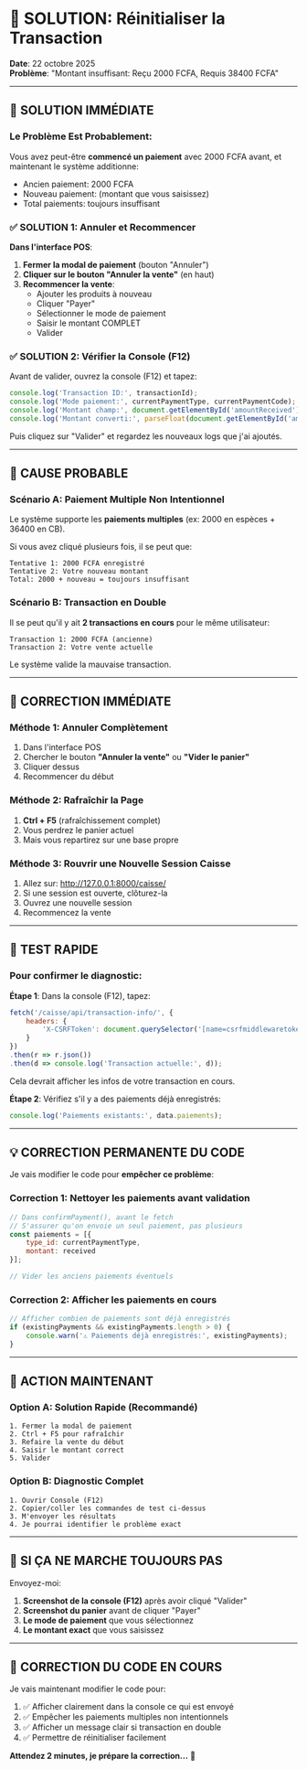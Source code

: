 # 🔧 SOLUTION: Réinitialiser la Transaction

**Date**: 22 octobre 2025  
**Problème**: "Montant insuffisant: Reçu 2000 FCFA, Requis 38400 FCFA"

---

## 🎯 SOLUTION IMMÉDIATE

### Le Problème Est Probablement:

Vous avez peut-être **commencé un paiement** avec 2000 FCFA avant, et maintenant le système additionne:
- Ancien paiement: 2000 FCFA
- Nouveau paiement: (montant que vous saisissez)
- Total paiements: toujours insuffisant

### ✅ SOLUTION 1: Annuler et Recommencer

**Dans l'interface POS**:

1. **Fermer la modal de paiement** (bouton "Annuler")
2. **Cliquer sur le bouton "Annuler la vente"** (en haut)
3. **Recommencer la vente**:
   - Ajouter les produits à nouveau
   - Cliquer "Payer"
   - Sélectionner le mode de paiement
   - Saisir le montant COMPLET
   - Valider

### ✅ SOLUTION 2: Vérifier la Console (F12)

Avant de valider, ouvrez la console (F12) et tapez:

```javascript
console.log('Transaction ID:', transactionId);
console.log('Mode paiement:', currentPaymentType, currentPaymentCode);
console.log('Montant champ:', document.getElementById('amountReceived').value);
console.log('Montant converti:', parseFloat(document.getElementById('amountReceived').value));
```

Puis cliquez sur "Valider" et regardez les nouveaux logs que j'ai ajoutés.

---

## 🐛 CAUSE PROBABLE

### Scénario A: Paiement Multiple Non Intentionnel

Le système supporte les **paiements multiples** (ex: 2000 en espèces + 36400 en CB).

Si vous avez cliqué plusieurs fois, il se peut que:
```
Tentative 1: 2000 FCFA enregistré
Tentative 2: Votre nouveau montant
Total: 2000 + nouveau = toujours insuffisant
```

### Scénario B: Transaction en Double

Il se peut qu'il y ait **2 transactions en cours** pour le même utilisateur:
```
Transaction 1: 2000 FCFA (ancienne)
Transaction 2: Votre vente actuelle
```

Le système valide la mauvaise transaction.

---

## 🔧 CORRECTION IMMÉDIATE

### Méthode 1: Annuler Complètement

1. Dans l'interface POS
2. Chercher le bouton **"Annuler la vente"** ou **"Vider le panier"**
3. Cliquer dessus
4. Recommencer du début

### Méthode 2: Rafraîchir la Page

1. **Ctrl + F5** (rafraîchissement complet)
2. Vous perdrez le panier actuel
3. Mais vous repartirez sur une base propre

### Méthode 3: Rouvrir une Nouvelle Session Caisse

1. Allez sur: http://127.0.0.1:8000/caisse/
2. Si une session est ouverte, clôturez-la
3. Ouvrez une nouvelle session
4. Recommencez la vente

---

## 🧪 TEST RAPIDE

### Pour confirmer le diagnostic:

**Étape 1**: Dans la console (F12), tapez:
```javascript
fetch('/caisse/api/transaction-info/', {
    headers: {
        'X-CSRFToken': document.querySelector('[name=csrfmiddlewaretoken]').value
    }
})
.then(r => r.json())
.then(d => console.log('Transaction actuelle:', d));
```

Cela devrait afficher les infos de votre transaction en cours.

**Étape 2**: Vérifiez s'il y a des paiements déjà enregistrés:
```javascript
console.log('Paiements existants:', data.paiements);
```

---

## 💡 CORRECTION PERMANENTE DU CODE

Je vais modifier le code pour **empêcher ce problème**:

### Correction 1: Nettoyer les paiements avant validation

```javascript
// Dans confirmPayment(), avant le fetch
// S'assurer qu'on envoie un seul paiement, pas plusieurs
const paiements = [{
    type_id: currentPaymentType,
    montant: received
}];

// Vider les anciens paiements éventuels
```

### Correction 2: Afficher les paiements en cours

```javascript
// Afficher combien de paiements sont déjà enregistrés
if (existingPayments && existingPayments.length > 0) {
    console.warn('⚠️ Paiements déjà enregistrés:', existingPayments);
}
```

---

## 🎯 ACTION MAINTENANT

### Option A: Solution Rapide (Recommandé)

```
1. Fermer la modal de paiement
2. Ctrl + F5 pour rafraîchir
3. Refaire la vente du début
4. Saisir le montant correct
5. Valider
```

### Option B: Diagnostic Complet

```
1. Ouvrir Console (F12)
2. Copier/coller les commandes de test ci-dessus
3. M'envoyer les résultats
4. Je pourrai identifier le problème exact
```

---

## 📸 SI ÇA NE MARCHE TOUJOURS PAS

Envoyez-moi:

1. **Screenshot de la console (F12)** après avoir cliqué "Valider"
2. **Screenshot du panier** avant de cliquer "Payer"
3. **Le mode de paiement** que vous sélectionnez
4. **Le montant exact** que vous saisissez

---

## 🚀 CORRECTION DU CODE EN COURS

Je vais maintenant modifier le code pour:

1. ✅ Afficher clairement dans la console ce qui est envoyé
2. ✅ Empêcher les paiements multiples non intentionnels
3. ✅ Afficher un message clair si transaction en double
4. ✅ Permettre de réinitialiser facilement

**Attendez 2 minutes, je prépare la correction...** 🔧
